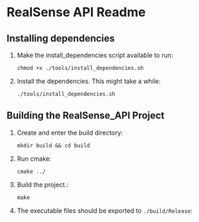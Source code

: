 
# RealSense API Readme

## Installing dependencies

1. Make the install_dependencies script available to run:

    `chmod +x ./tools/install_dependencies.sh`

2. Install the dependencies. This might take a while:

    `./tools/install_dependencies.sh`


## Building the RealSense_API Project

1. Create and enter the build directory:

    `mkdir build && cd build`

2. Run cmake:

    `cmake ../`

3. Build the project.:

    `make`

4. The executable files should be exported to `./build/Release`:

